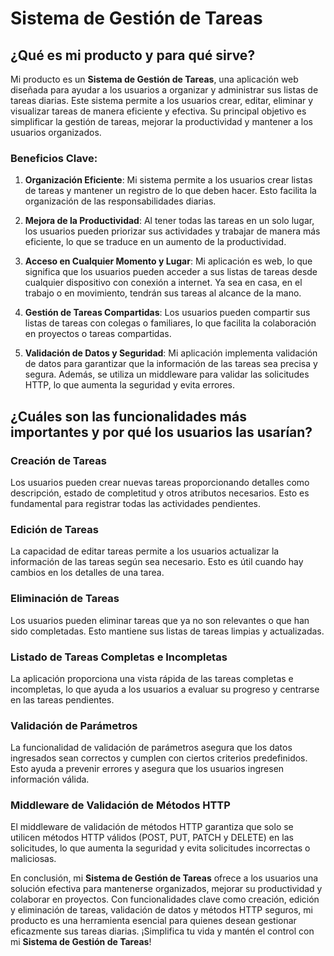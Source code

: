 # Sistema de Gestión de Tareas

## ¿Qué es mi producto y para qué sirve?

Mi producto es un **Sistema de Gestión de Tareas**, una aplicación web diseñada para ayudar a los usuarios a organizar y administrar sus listas de tareas diarias. Este sistema permite a los usuarios crear, editar, eliminar y visualizar tareas de manera eficiente y efectiva. Su principal objetivo es simplificar la gestión de tareas, mejorar la productividad y mantener a los usuarios organizados.

### Beneficios Clave:

1. **Organización Eficiente**: Mi sistema permite a los usuarios crear listas de tareas y mantener un registro de lo que deben hacer. Esto facilita la organización de las responsabilidades diarias.

2. **Mejora de la Productividad**: Al tener todas las tareas en un solo lugar, los usuarios pueden priorizar sus actividades y trabajar de manera más eficiente, lo que se traduce en un aumento de la productividad.

3. **Acceso en Cualquier Momento y Lugar**: Mi aplicación es web, lo que significa que los usuarios pueden acceder a sus listas de tareas desde cualquier dispositivo con conexión a internet. Ya sea en casa, en el trabajo o en movimiento, tendrán sus tareas al alcance de la mano.

4. **Gestión de Tareas Compartidas**: Los usuarios pueden compartir sus listas de tareas con colegas o familiares, lo que facilita la colaboración en proyectos o tareas compartidas.

5. **Validación de Datos y Seguridad**: Mi aplicación implementa validación de datos para garantizar que la información de las tareas sea precisa y segura. Además, se utiliza un middleware para validar las solicitudes HTTP, lo que aumenta la seguridad y evita errores.

## ¿Cuáles son las funcionalidades más importantes y por qué los usuarios las usarían?

### Creación de Tareas

Los usuarios pueden crear nuevas tareas proporcionando detalles como descripción, estado de completitud y otros atributos necesarios. Esto es fundamental para registrar todas las actividades pendientes.

### Edición de Tareas

La capacidad de editar tareas permite a los usuarios actualizar la información de las tareas según sea necesario. Esto es útil cuando hay cambios en los detalles de una tarea.

### Eliminación de Tareas

Los usuarios pueden eliminar tareas que ya no son relevantes o que han sido completadas. Esto mantiene sus listas de tareas limpias y actualizadas.

### Listado de Tareas Completas e Incompletas

La aplicación proporciona una vista rápida de las tareas completas e incompletas, lo que ayuda a los usuarios a evaluar su progreso y centrarse en las tareas pendientes.

### Validación de Parámetros

La funcionalidad de validación de parámetros asegura que los datos ingresados sean correctos y cumplen con ciertos criterios predefinidos. Esto ayuda a prevenir errores y asegura que los usuarios ingresen información válida.

### Middleware de Validación de Métodos HTTP

El middleware de validación de métodos HTTP garantiza que solo se utilicen métodos HTTP válidos (POST, PUT, PATCH y DELETE) en las solicitudes, lo que aumenta la seguridad y evita solicitudes incorrectas o maliciosas.

En conclusión, mi **Sistema de Gestión de Tareas** ofrece a los usuarios una solución efectiva para mantenerse organizados, mejorar su productividad y colaborar en proyectos. Con funcionalidades clave como creación, edición y eliminación de tareas, validación de datos y métodos HTTP seguros, mi producto es una herramienta esencial para quienes desean gestionar eficazmente sus tareas diarias. ¡Simplifica tu vida y mantén el control con mi **Sistema de Gestión de Tareas**!
